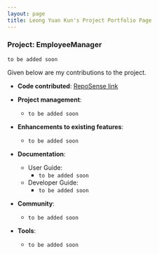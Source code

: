 ```yaml
---
layout: page
title: Leong Yuan Kun's Project Portfolio Page
---
```


### Project: EmployeeManager

`to be added soon`

Given below are my contributions to the project.

* **Code contributed**: [RepoSense link](https://nus-cs2103-ay2324s1.github.io/tp-dashboard/?search=aexolate&breakdown=true)

* **Project management**:
  * `to be added soon`

* **Enhancements to existing features**:
  * `to be added soon`
* **Documentation**:
  * User Guide:
    * `to be added soon`
  * Developer Guide:
    * `to be added soon`

* **Community**:
  * `to be added soon`

* **Tools**:
  * `to be added soon`
